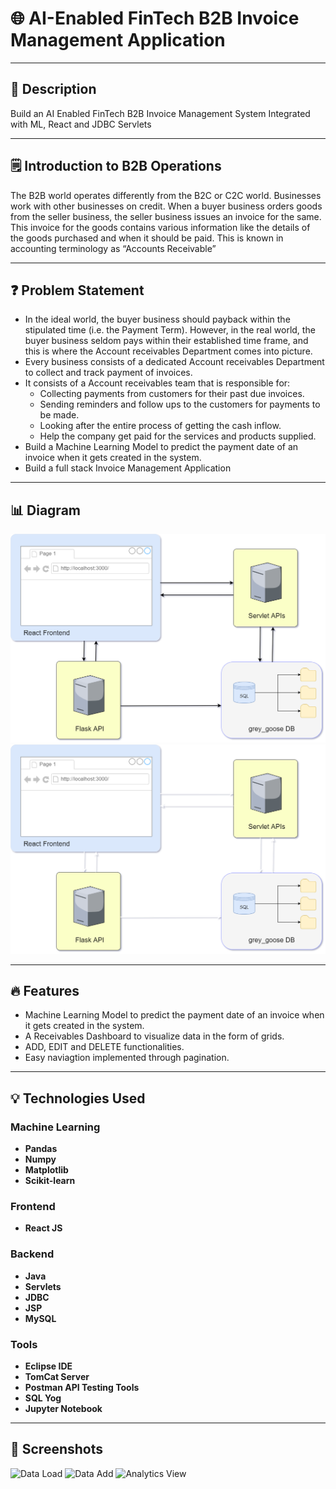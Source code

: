 # 🌐 AI-Enabled FinTech B2B Invoice Management Application


---
## 📇 Description
Build an AI Enabled FinTech B2B Invoice Management System Integrated with ML, React and JDBC Servlets

---
## 🗒️ Introduction to B2B Operations

The B2B world operates differently from the B2C or C2C world. Businesses work with other businesses on credit. When a buyer business orders goods from the seller business, the seller business issues an invoice for the same. This invoice for the goods contains various information like the details of the goods purchased and when it should be paid. This is known in accounting terminology as “Accounts Receivable”

---
## ❓ Problem Statement

- In the ideal world, the buyer business should payback within the stipulated time (i.e. the Payment Term). However, in the real world, the buyer business seldom pays within their established time frame, and this is where the Account receivables Department comes into picture.
- Every business consists of a dedicated Account receivables Department to collect and track payment of invoices.
- It consists of a Account receivables team that is responsible for:
    - Collecting payments from customers for their past due invoices.
    - Sending reminders and follow ups to the customers for payments to be made.
    - Looking after the entire process of getting the cash inflow.
    - Help the company get paid for the services and products supplied.
- Build a Machine Learning Model to predict the payment date of an invoice when it gets created in the system.
- Build a full stack Invoice Management Application

---

## 📊 Diagram
<img src="https://github.com/sagnikghoshcr7/Draw.io/blob/master/hrc-ai-invoice/hrc.drawio.light.png#gh-light-mode-only" width="650">
<img src="https://github.com/sagnikghoshcr7/Draw.io/blob/master/hrc-ai-invoice/hrc.dark.drawio.png#gh-dark-mode-only" width="650">

---

## :fire: Features

- Machine Learning Model to predict the payment date of an invoice when it gets created in the system.
- A Receivables Dashboard to visualize data in the form of grids.
- ADD, EDIT and DELETE functionalities.
- Easy naviagtion implemented through pagination.

---

## :bulb: Technologies Used

### Machine Learning

- **Pandas**
- **Numpy**
- **Matplotlib**
- **Scikit-learn**

### Frontend

- **React JS**

### Backend

- **Java**
- **Servlets**
- **JDBC**
- **JSP**
- **MySQL**

### Tools

- **Eclipse IDE**
- **TomCat Server**
- **Postman API Testing Tools**
- **SQL Yog**
- **Jupyter Notebook**

---
## :iphone: Screenshots
![Data Load](https://user-images.githubusercontent.com/58620359/166948556-2b1f4153-0a89-45fd-bc98-884d41df5364.png)
![Data Add](https://user-images.githubusercontent.com/58620359/166948897-80e5a827-3e5a-4775-9aa9-45e2606234cf.png)
![Analytics View](https://user-images.githubusercontent.com/58620359/166948934-af77f017-9baf-49ce-ac3c-85290c1bd7e1.png)
